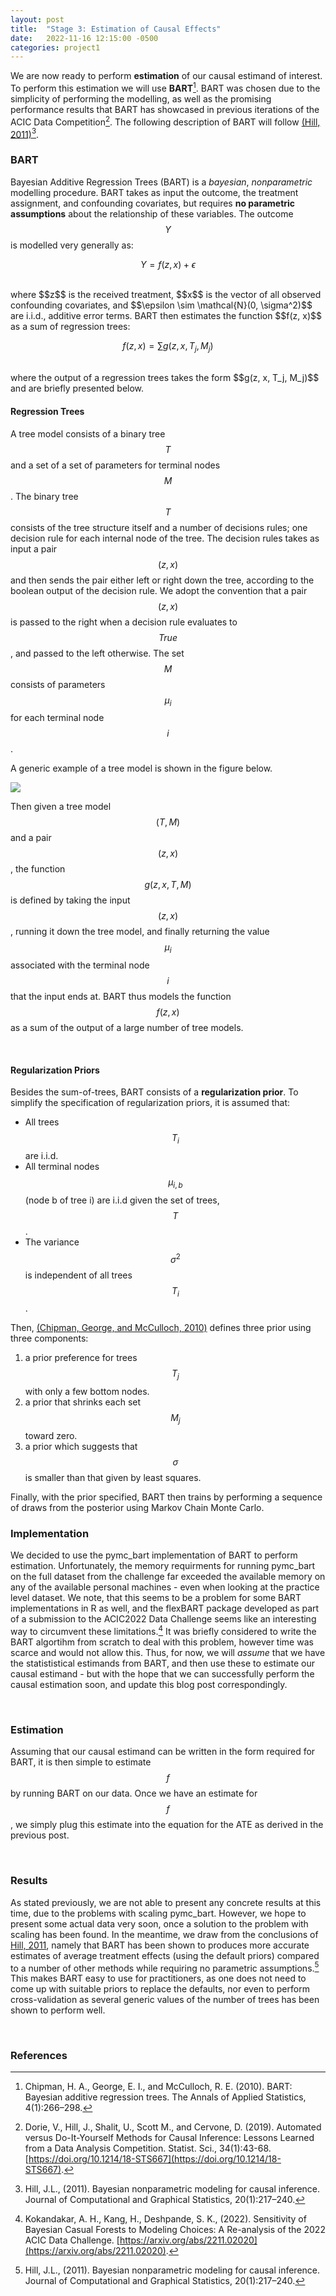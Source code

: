 ```yaml
---
layout: post
title:  "Stage 3: Estimation of Causal Effects"
date:   2022-11-16 12:15:00 -0500
categories: project1
---
```


We are now ready to perform **estimation**  of our causal estimand of interest. To perform this estimation we will use **BART**[^1]. BART was chosen due to the simplicity of performing the modelling, as well as the promising performance results that BART has showcased in previous iterations of the ACIC Data Competition[^2].
The following description of BART will follow [(Hill, 2011)](#fn:3)[^3].

### BART
Bayesian Additive Regression Trees (BART) is a *bayesian*, *nonparametric* modelling procedure. BART takes as input the outcome, the treatment assignment, and confounding covariates, but requires **no parametric assumptions** about the relationship of these variables. The outcome $$Y$$ is modelled very generally as:

$$ Y = f(z, x) + \epsilon $$

<br/>
where $$z$$ is the received treatment, $$x$$ is the vector of all observed confounding covariates, and $$\epsilon \sim \mathcal{N}(0, \sigma^2)$$ are i.i.d., additive error terms. BART then estimates the function $$f(z, x)$$ as a sum of regression trees:

$$f(z, x) = \sum g(z, x, T_j, M_j)$$

<br/>
where the output of a regression trees takes the form $$g(z, x, T_j, M_j)$$ and are briefly presented below.

<br/>

#### Regression Trees
A tree model consists of a binary tree $$T$$ and a set of a set of parameters for terminal nodes $$M$$.
The binary tree $$T$$ consists of the tree structure itself and a number of decisions rules; one decision rule for each internal node of the tree. The decision rules takes as input a pair $$(z, x)$$ and then sends the pair either left or right down the tree, according to the boolean output of the decision rule. We adopt the convention that a pair $$(z, x)$$ is passed to the right when a decision rule evaluates to $$True$$, and passed to the left otherwise.
The set $$M$$ consists of parameters $$\mu_{i}$$ for each terminal node $$i$$.

A generic example of a tree model is shown in the figure below.

<img src="{{ site.baseurl }}/assets/figures/RegTree.drawio.svg">

Then given a tree model $$(T, M)$$ and a pair $$(z, x)$$, the function $$g(z, x, T, M)$$ is defined by taking the input $$(z, x)$$, running it down the tree model, and finally returning the value $$\mu_{i}$$ associated with the terminal node $$i$$ that the input ends at. BART thus models the function $$f(z, x)$$ as a sum of the output of a large number of tree models.

<br/>

#### Regularization Priors
Besides the sum-of-trees, BART consists of a **regularization prior**. To simplify the specification of regularization priors, it is assumed that:

- All trees $$T_i$$ are i.i.d.
- All terminal nodes $$\mu_{i,b}$$ (node b of tree i) are i.i.d given the set of trees, $$T$$.
- The variance $$\sigma^2$$ is independent of all trees $$T_i$$.

Then, [(Chipman, George, and McCulloch, 2010)](#fn:1) defines three prior using three components:

1. a prior preference for trees $$T_j$$ with only a few bottom nodes.
2. a prior that shrinks each set $$M_j$$ toward zero.
3. a prior which suggests that $$\sigma$$ is smaller than that given by least squares.

Finally, with the prior specified, BART then trains by performing a sequence of draws from the posterior using Markov Chain Monte Carlo.
<br/>


### Implementation
We decided to use the pymc_bart implementation of BART to perform estimation. Unfortunately, the memory requirments for running pymc_bart on the full dataset from the challenge far exceeded the available memory on any of the available personal machines - even when looking at the practice level dataset. We note, that this seems to be a problem for some BART implementations in R as well, and the flexBART package developed as part of a submission to the ACIC2022 Data Challenge seems like an interesting way to circumvent these limitations.[^4] It was briefly considered to write the BART algortihm from scratch to deal with this problem, however time was scarce and would not allow this.
Thus, for now, we will *assume* that we have the statististical estimands from BART, and then use these to estimate our causal estimand - but with the hope that we can successfully perform the causal estimation soon, and update this blog post correspondingly.

<br/>

 
### Estimation
Assuming that our causal estimand can be written in the form required for BART, it is then simple to estimate $$f$$ by running BART on our data. Once we have an estimate for $$f$$, we simply plug this estimate into the equation for the ATE as derived in the previous post.

<br/>


### Results
As stated previously, we are not able to present any concrete results at this time, due to the problems with scaling pymc_bart. However, we hope to present some actual data very soon, once a solution to the problem with scaling has been found.
In the meantime, we draw from the conclusions of [Hill, 2011](#fn:3), namely that BART has been shown to produces more accurate estimates of average treatment effects (using the default priors) compared to a number of other methods while requiring no parametric assumptions.[^3] This makes BART easy to use for practitioners, as one does not need to come up with suitable priors to replace the defaults, nor even to perform cross-validation as several generic values of the number of trees has been shown to perform well.

<br/>


### References

[^1]: Chipman, H. A., George, E. I., and McCulloch, R. E. (2010). BART: Bayesian additive regression trees. The Annals of Applied Statistics, 4(1):266–298.

[^2]: Dorie, V.,  Hill, J., Shalit, U., Scott M., and Cervone, D. (2019). Automated versus Do-It-Yourself Methods for Causal Inference: Lessons Learned from a Data Analysis Competition. Statist. Sci., 34(1):43-68. [https://doi.org/10.1214/18-STS667](https://doi.org/10.1214/18-STS667).

[^3]: Hill, J.L., (2011). Bayesian nonparametric modeling for causal inference. Journal of Computational and Graphical Statistics, 20(1):217–240.

[^4]: Kokandakar, A. H., Kang, H.,  Deshpande, S. K., (2022). Sensitivity of Bayesian Casual Forests to Modeling Choices: A Re-analysis of the 2022 ACIC Data Challenge. [https://arxiv.org/abs/2211.02020](https://arxiv.org/abs/2211.02020).
